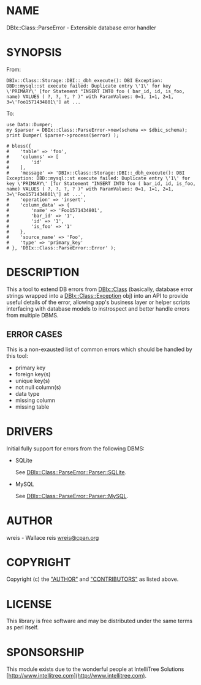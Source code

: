 # NAME

DBIx::Class::ParseError - Extensible database error handler

# SYNOPSIS

From:

    DBIx::Class::Storage::DBI::_dbh_execute(): DBI Exception: DBD::mysql::st execute failed: Duplicate entry \'1\' for key \'PRIMARY\' [for Statement "INSERT INTO foo ( bar_id, id, is_foo, name) VALUES ( ?, ?, ?, ? )" with ParamValues: 0=1, 1=1, 2=1, 3=\'Foo1571434801\'] at ...

To:

    use Data::Dumper;
    my $parser = DBIx::Class::ParseError->new(schema => $dbic_schema);
    print Dumper( $parser->process($error) );

    # bless({
    #    'table' => 'foo',
    #    'columns' => [
    #        'id'
    #    ],
    #    'message' => 'DBIx::Class::Storage::DBI::_dbh_execute(): DBI Exception: DBD::mysql::st execute failed: Duplicate entry \'1\' for key \'PRIMARY\' [for Statement "INSERT INTO foo ( bar_id, id, is_foo, name) VALUES ( ?, ?, ?, ? )" with ParamValues: 0=1, 1=1, 2=1, 3=\'Foo1571434801\'] at ...',
    #    'operation' => 'insert',
    #    'column_data' => {
    #        'name' => 'Foo1571434801',
    #        'bar_id' => '1',
    #        'id' => '1',
    #        'is_foo' => '1'
    #    },
    #    'source_name' => 'Foo',
    #    'type' => 'primary_key'
    # }, 'DBIx::Class::ParseError::Error' );

# DESCRIPTION

This a tool to extend DB errors from [DBIx::Class](https://metacpan.org/pod/DBIx%3A%3AClass) (basically, database error
strings wrapped into a [DBIx::Class::Exception](https://metacpan.org/pod/DBIx%3A%3AClass%3A%3AException) obj) into an API to provide
useful details of the error, allowing app's business layer or helper scripts
interfacing with database models to instrospect and better handle errors from
multiple DBMS.

## ERROR CASES

This is a non-exausted list of common errors which should be handled by this
tool:

- primary key
- foreign key(s)
- unique key(s)
- not null column(s)
- data type
- missing column
- missing table

# DRIVERS

Initial fully support for errors from the following DBMS:

- SQLite

    See [DBIx::Class::ParseError::Parser::SQLite](https://metacpan.org/pod/DBIx%3A%3AClass%3A%3AParseError%3A%3AParser%3A%3ASQLite).

- MySQL

    See [DBIx::Class::ParseError::Parser::MySQL](https://metacpan.org/pod/DBIx%3A%3AClass%3A%3AParseError%3A%3AParser%3A%3AMySQL).

# AUTHOR

wreis - Wallace reis <wreis@cpan.org>

# COPYRIGHT

Copyright (c) the ["AUTHOR"](#author) and ["CONTRIBUTORS"](#contributors) as listed above.

# LICENSE

This library is free software and may be distributed under the same terms
as perl itself.

# SPONSORSHIP

This module exists due to the wonderful people at IntelliTree Solutions [http://www.intellitree.com](http://www.intellitree.com).
